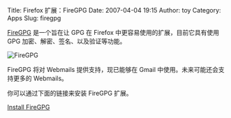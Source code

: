 Title: Firefox 扩展：FireGPG
Date: 2007-04-04 19:15
Author: toy
Category: Apps
Slug: firegpg

[FireGPG](http://firegpg.tuxfamily.org/) 是一个旨在让 GPG 在 Firefox
中更容易使用的扩展，目前它具有使用 GPG
加密、解密、签名、以及验证等功能。

![FireGPG](http://i.linuxtoy.org/i/2007/04/firegpg.png)

FireGPG 将对 Webmails 提供支持，现已能够在 Gmail
中使用。未来可能还会支持更多的 Webmails。

你可以通过下面的链接来安装 FireGPG 扩展。

[Install
FireGPG](http://firegpg.tuxfamily.org/index.php?page=install⟨=en)
